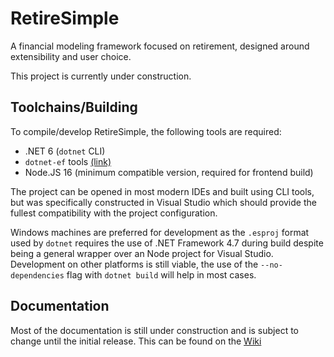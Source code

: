 # RetireSimple

A financial modeling framework focused on retirement, designed around extensibility and user choice.

This project is currently under construction.

## Toolchains/Building

To compile/develop RetireSimple, the following tools are required:

- .NET 6 (`dotnet` CLI)
- `dotnet-ef` tools [(link)](https://learn.microsoft.com/en-us/ef/core/get-started/overview/install#get-the-entity-framework-core-tools)
- Node.JS 16 (minimum compatible version, required for frontend build)

The project can be opened in most modern IDEs and built using CLI tools, but was specifically constructed in Visual Studio which should provide the fullest compatibility with the project configuration.

Windows machines are preferred for development as the `.esproj` format used by `dotnet` requires the use of .NET Framework 4.7 during build despite being a general wrapper over an Node project for Visual Studio. Development on other platforms is still viable, the use of the `--no-dependencies` flag with `dotnet build` will help in most cases.

## Documentation

Most of the documentation is still under construction and is subject to change until the initial release. This can be found on the [Wiki](https://github.com/rhit-westeraj/RetireSimple/wiki)